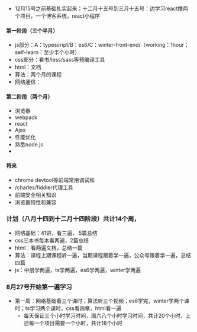### 
- 12月15号之前基础扎实起来；十二月十五号到三月十五号：边学习react撸两个项目，一个博客系统，react小程序
#### 第一阶段（三个半月）
- js部分：A：typescript/B：es6/C：winter-front-end/（working：1hour；self-learn：至少半个小时）
- css部分：看书/less/sass等预编译工具
- html：文档
- 算法：两个月的课程
- 网络通信：

#### 第二阶段（两个月）
- 浏览器
- webpack
- react
- Ajax
- 性能优化
- 熟悉node.js
- 
#### 将来
- chrome devtool等前端常用调试和
- /charles/fiddler代理工具
- 前端安全相关知识
- 浏览器特性和兼容

### 计划（八月十四到十二月十四阶段）共计14个周，
- 网络基础：41讲，看三遍， 5篇总结
- css三本书每本看两遍，2篇总结
- html：看两遍文档，总结一篇
- 算法：课程上期课程听一遍，当期课程跟着学一遍，公众号跟着学一遍，总结四篇
- js：中册学两遍，ts学两遍，es6学两遍，winter学两遍
### 8月27号开始第一遍学习
- 第一周：网络基础看三个课时；算法听三个视频；es6学完，winter学两个课时；ts学习两个课时，css看四章，html看一遍
  + 每天保证三个小时学习时间，周六八个小时学习时间，共计20个小时，上述每一个项目需要一个小时，共计18个小时